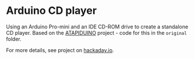 # Arduino CD player

Using an Arduino Pro-mini and an IDE CD-ROM drive to create a standalone CD player.
Based on the [ATAPIDUINO](http://singlevalve.web.fc2.com/Atapiduino/atapiduino.htm) project - code for this in the `original` folder.


For more details, see project on [hackaday.io](https://hackaday.io/project/176545-arduino-cd-player).


